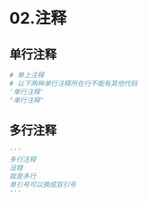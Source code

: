 # 02.注释

## 单行注释

```python
# 单上注释
# 以下两种单行注释所在行不能有其他代码
'单行注释'
"单行注释"
```

## 多行注释

```python
'''
多行注释
没错
就是多行
单引号可以换成双引号
'''
```

